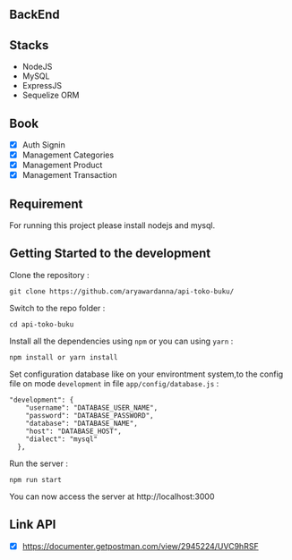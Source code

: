 ## BackEnd

## Stacks

- NodeJS
- MySQL
- ExpressJS
- Sequelize ORM

## Book

- [x] Auth Signin
- [x] Management Categories
- [x] Management Product
- [x] Management Transaction

## Requirement

For running this project please install nodejs and mysql.

## Getting Started to the development

Clone the repository :

```
git clone https://github.com/aryawardanna/api-toko-buku/
```

Switch to the repo folder :

```
cd api-toko-buku
```

Install all the dependencies using `npm` or you can using `yarn` :

```
npm install or yarn install
```

Set configuration database like on your environtment system,to the config file on mode `development` in file `app/config/database.js` :

```
"development": {
    "username": "DATABASE_USER_NAME",
    "password": "DATABASE_PASSWORD",
    "database": "DATABASE_NAME",
    "host": "DATABASE_HOST",
    "dialect": "mysql"
  },
```

Run the server :

```
npm run start
```

You can now access the server at http://localhost:3000

## Link API

- [x] https://documenter.getpostman.com/view/2945224/UVC9hRSF

